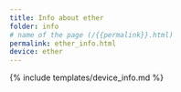 ```yaml
---
title: Info about ether
folder: info
# name of the page (/{{permalink}}.html)
permalink: ether_info.html
device: ether
---
```

{% include templates/device_info.md %}
